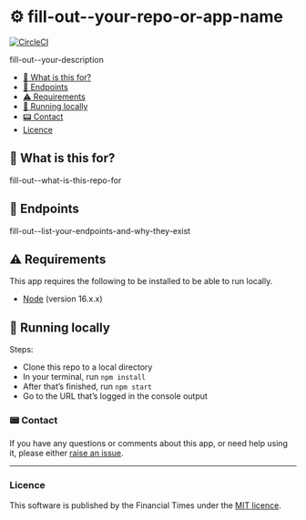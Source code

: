 # :gear: fill-out--your-repo-or-app-name

[![CircleCI](https://circleci.com/gh/keirog/fill-out--your-repo-or-app-name.svg?style=svg)](https://circleci.com/gh/keirog/fill-out--your-repo-or-app-name)

fill-out--your-description

- [:thinking: What is this for?](#thinking-what-is-this-for)
- [:dart: Endpoints](#dart-endpoints)
- [:warning: Requirements](#warning-requirements)
- [:running: Running locally](#running-running-locally)
- [:pager: Contact](#pager-contact)
- [Licence](#licence)

## :thinking: What is this for?

fill-out--what-is-this-repo-for

## :dart: Endpoints

fill-out--list-your-endpoints-and-why-they-exist

## :warning: Requirements

This app requires the following to be installed to be able to run locally.

- [Node](https://www.nodejs.org) (version 16.x.x)

## :running: Running locally

Steps:

- Clone this repo to a local directory
- In your terminal, run `npm install`
- After that’s finished, run `npm start`
- Go to the URL that’s logged in the console output

### :pager: Contact

If you have any questions or comments about this app, or need help using it,
please either [raise an issue](https://github.com/keirog/fill-out--your-repo-or-app-name/issues).

---

### Licence

This software is published by the Financial Times under the [MIT licence](http://opensource.org/licenses/MIT).
